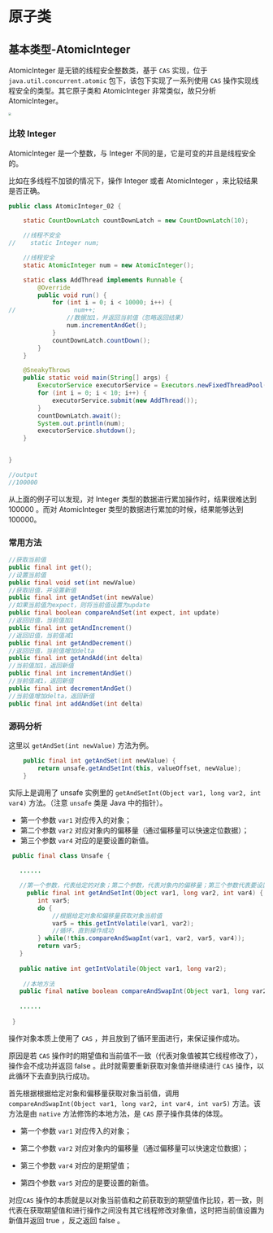 # 原子类

## 基本类型-AtomicInteger

AtomicInteger 是无锁的线程安全整数类，基于 `CAS` 实现，位于 `java.util.concurrent.atomic` 包下，该包下实现了一系列使用 `CAS` 操作实现线程安全的类型。其它原子类和 AtomicInteger 非常类似，故只分析 AtomicInteger。

<img src="https://cdn.jsdelivr.net/gh/AlbertYang0801/pic-bed@main/img/20210308171220.png" style="zoom:33%;" />

### 比较 Integer

AtomicInteger 是一个整数，与 Integer 不同的是，它是可变的并且是线程安全的。

比如在多线程不加锁的情况下，操作 Integer 或者 AtomicInteger ，来比较结果是否正确。

```java
public class AtomicInteger_02 {

    static CountDownLatch countDownLatch = new CountDownLatch(10);

    //线程不安全
//    static Integer num;

    //线程安全
    static AtomicInteger num = new AtomicInteger();

    static class AddThread implements Runnable {
        @Override
        public void run() {
            for (int i = 0; i < 10000; i++) {
//                num++;
              	//数据加1，并返回当前值（忽略返回结果）
                num.incrementAndGet();
            }
            countDownLatch.countDown();
        }
    }

    @SneakyThrows
    public static void main(String[] args) {
        ExecutorService executorService = Executors.newFixedThreadPool(10);
        for (int i = 0; i < 10; i++) {
            executorService.submit(new AddThread());
        }
        countDownLatch.await();
        System.out.println(num);
        executorService.shutdown();
    }


}

//output
//100000
```

从上面的例子可以发现，对 Integer 类型的数据进行累加操作时，结果很难达到 100000 。而对 AtomicInteger 类型的数据进行累加的时候，结果能够达到 100000。

### 常用方法

```java
//获取当前值
public final int get();   
//设置当前值
public final void set(int newValue)
//获取旧值，并设置新值
public final int getAndSet(int newValue)
//如果当前值为expect，则将当前值设置为update
public final boolean compareAndSet(int expect, int update) 
//返回旧值，当前值加1
public final int getAndIncrement()
//返回旧值，当前值减1
public final int getAndDecrement()
//返回旧值，当前值增加delta
public final int getAndAdd(int delta)
//当前值加1，返回新值
public final int incrementAndGet() 
//当前值减1，返回新值
public final int decrementAndGet()
//当前值增加delta，返回新值
public final int addAndGet(int delta)
```

### 源码分析

这里以 `getAndSet(int newValue)` 方法为例。

```java
    public final int getAndSet(int newValue) {
        return unsafe.getAndSetInt(this, valueOffset, newValue);
    }
```

实际上是调用了 unsafe 实例里的 `getAndSetInt(Object var1, long var2, int var4)` 方法。（注意 `unsafe` 类是 Java 中的指针）。

- 第一个参数 `var1` 对应传入的对象；
- 第二个参数 `var2` 对应对象内的偏移量（通过偏移量可以快速定位数据）；
- 第三个参数 `var4` 对应的是要设置的新值。

```java
 public final class Unsafe {
   
   ......

   //第一个参数，代表给定的对象；第二个参数，代表对象内的偏移量；第三个参数代表要设置的值
	 public final int getAndSetInt(Object var1, long var2, int var4) {
        int var5;
        do {
          	//根据给定对象和偏移量获取对象当前值
            var5 = this.getIntVolatile(var1, var2);
          	//循环，直到操作成功
        } while(!this.compareAndSwapInt(var1, var2, var5, var4));
        return var5;
   }
   
   public native int getIntVolatile(Object var1, long var2);
   
    //本地方法
   public final native boolean compareAndSwapInt(Object var1, long var2, int var4, int var5);
   
   ......
   
 }
```

操作对象本质上使用了 `CAS` ，并且放到了循环里面进行，来保证操作成功。

原因是若 `CAS` 操作时的期望值和当前值不一致（代表对象值被其它线程修改了），操作会不成功并返回 false 。此时就需要重新获取对象值并继续进行 `CAS` 操作，以此循环下去直到执行成功。

首先根据根据给定对象和偏移量获取对象当前值，调用 `compareAndSwapInt(Object var1, long var2, int var4, int var5)` 方法。该方法是由 `native` 方法修饰的本地方法，是 `CAS` 原子操作具体的体现。

- 第一个参数 `var1` 对应传入的对象；

- 第二个参数 `var2` 对应对象内的偏移量（通过偏移量可以快速定位数据）；

- 第三个参数 `var4` 对应的是期望值；

- 第四个参数 `var5` 对应的是要设置的新值。


对应`CAS` 操作的本质就是以对象当前值和之前获取到的期望值作比较，若一致，则代表在获取期望值和进行操作之间没有其它线程修改对象值，这时把当前值设置为新值并返回 true ，反之返回 false 。